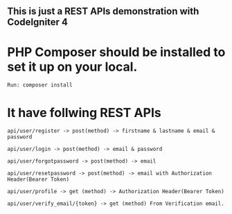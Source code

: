 ## This is just a REST APIs demonstration with CodeIgniter 4

# PHP Composer should be installed to set it up on your local. 
```
Run: composer install
```
# It have follwing REST APIs
```
api/user/register -> post(method) -> firstname & lastname & email & password

api/user/login -> post(method) -> email & password

api/user/forgotpassword -> post(method) -> email

api/user/resetpassword -> post(method) -> email with Authorization Header(Bearer Token)

api/user/profile -> get (method) -> Authorization Header(Bearer Token)

api/user/verify_email/{token} -> get (method) From Verification email.
```
